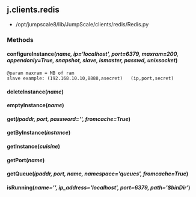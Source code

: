 <!-- toc -->
## j.clients.redis

- /opt/jumpscale8/lib/JumpScale/clients/redis/Redis.py

### Methods

    

#### configureInstance(*name, ip='localhost', port=6379, maxram=200, appendonly=True, snapshot, slave, ismaster, passwd, unixsocket*) 

```
@param maxram = MB of ram
slave example: (192.168.10.10,8888,asecret)   (ip,port,secret)

```

#### deleteInstance(*name*) 

#### emptyInstance(*name*) 

#### get(*ipaddr, port, password='', fromcache=True*) 

#### getByInstance(*instance*) 

#### getInstance(*cuisine*) 

#### getPort(*name*) 

#### getQueue(*ipaddr, port, name, namespace='queues', fromcache=True*) 

#### isRunning(*name='', ip_address='localhost', port=6379, path='$binDir'*) 

